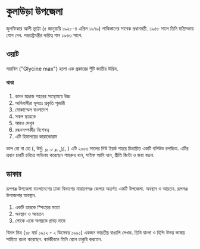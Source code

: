 # কুলাউড়া উপজেলা

জুলফিকার আলী ভুট্টো (৫ জানুয়ারি ১৯২৮-৪ এপ্রিল ১৯৭৯) পাকিস্তানের সাবেক প্রধানমন্ত্রী. ১৯৫৮ সালে তিনি মন্ত্রিসভায় যোগ দেন. পররাষ্ট্রমন্ত্রীর দায়িত্ব পান ১৯৬৩ সালে.

## ওয়াট

সয়াবিন ("Glycine max") হলো এক প্রকারের শুঁটি জাতীয় উদ্ভিদ.

#### ঝাঝা

1. কমল মাদ্রাজ শহরের সান্থোময়ে উচ্চ
1. আদিবাসীরা মূলতঃ প্রকৃতি পূজারী
1. মোকাম্মেল বাংলাদেশ
1. সকল ছাত্রকে
1. আরও দেখুন
1. রন্ধনসম্পর্কীয় বিশেষত্ব
1. এটি হিমালয়ের কারাকোরাম

কাল হো না হো (, উর্দু: کل ہو نہ ہو‎‎, ) এটি ২০০৩ সালের নিউ ইয়র্ক শহরে চিত্রায়িত একটি বলিউড চলচ্চিত্র. এটির প্রধান চারটি চরিত্রে অভিনয় করেছেন শাহরুখ খান, সাইফ আলি খান, প্রীতি জিন্টা ও জয়া বচ্চন.

## ডাকার

রূপগঞ্জ উপজেলা বাংলাদেশের ঢাকা বিভাগের নারায়ণগঞ্জ জেলার অন্তর্গত একটি উপজেলা. অবস্থান ও আয়তন. রূপগঞ্জ উপজেলার অবস্থান.

1. একটি তারকে স্পিংয়ের মতো
1. অবস্থান ও আয়তন
1. লোকে একে অপরকে প্রদত্ত নামে

বিমল মিত্র (১৮ মার্চ ১৯১২ - ২ ডিসেম্বর ১৯৯১) একজন ভারতীয় বাঙালি লেখক. তিনি বাংলা ও হিন্দি উভয় ভাষায় সাহিত্য রচনা করেছেন. কর্মজীবনে তিনি রেলে চাকুরি করতেন.

